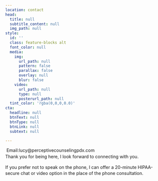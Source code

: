 ```yaml
---
location: contact
head:
  title: null
  subtitle_content: null
  img_path: null
style:
  id: ''
  class: feature-blocks alt
  font_color: null
  media:
    img:
      url_path: null
      pattern: false
      parallax: false
      overlay: null
      blur: false
    video:
      url_path: null
      type: null
      posterurl_path: null
  tint_color: 'rgba(0,0,0,0.0)'
cta:
  headline: null
  btnText: null
  btnType: null
  btnLink: null
  subtext: null

---
```

<div class="d-flex align-items-center justify-content-around row">
<div class="col-sm-10 col-md-8 col-lg-6">
<p dir="ltr" style="line-height: 1.38; margin-top: 0pt; margin-bottom: 0pt;">&nbsp;Email:lucy@perceptivecounselingpdx.com</p>
<p dir="ltr" style="line-height: 1.38; margin-top: 0pt; margin-bottom: 0pt;">Thank you for being here, I look forward to connecting with you.&nbsp;</p>
<p dir="ltr" style="line-height: 1.38; margin-top: 11pt; margin-bottom: 11pt;">If you prefer not to speak on the phone, I can offer a 20-minute HIPAA-secure chat or video option in the place of the phone consultation.&nbsp;</p>
<p dir="ltr" style="line-height: 1.38; margin-top: 11pt; margin-bottom: 11pt;">&nbsp;</p>
<p dir="ltr" style="line-height: 1.38; margin-top: 11pt; margin-bottom: 11pt;">&nbsp;</p>
<!-- <p dir="ltr" style="line-height: 1.38; margin-top: 11pt; margin-bottom: 11pt;"><em><span style="font-size: 12pt;"><strong>Location: 325 NW 21st Ave. Portland, OR</strong></span></span></em></p> -->
<p>&nbsp;</p>
</div>
</div>

